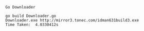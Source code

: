 `` Go Downloader ``
````
go build Downloader.go
Downloader.exe http://mirror3.tonec.com/idman631build3.exe
Time Taken:  4.0330412s